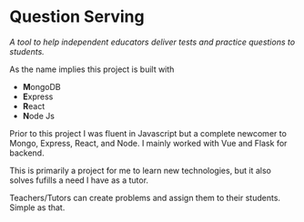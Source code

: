 # Question Serving
_A tool to help independent educators deliver tests and practice questions to students._

As the name implies this project is built with
- **M**ongoDB
- **E**xpress
- **R**eact
- **N**ode Js

Prior to this project I was fluent in Javascript but a complete newcomer to Mongo, Express, React, and Node. I mainly worked with Vue and Flask for backend. 

This is primarily a project for me to learn new technologies, but it also solves fufills a need I have as a tutor.

Teachers/Tutors can create problems and assign them to their students. Simple as that.
